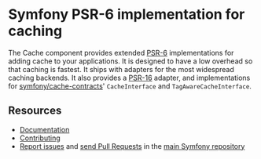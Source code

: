 Symfony PSR-6 implementation for caching
========================================

The Cache component provides extended
[PSR-6](https://www.php-fig.org/psr/psr-6/) implementations for adding cache to
your applications. It is designed to have a low overhead so that caching is
fastest. It ships with adapters for the most widespread caching backends.
It also provides a [PSR-16](https://www.php-fig.org/psr/psr-16/) adapter,
and implementations for [symfony/cache-contracts](https://github.com/symfony/cache-contracts)'
`CacheInterface` and `TagAwareCacheInterface`.

Resources
---------

 * [Documentation](https://symfony.com/doc/current/components/cache.html)
 * [Contributing](https://symfony.com/doc/current/contributing/index.php)
 * [Report issues](https://github.com/symfony/symfony/issues) and
   [send Pull Requests](https://github.com/symfony/symfony/pulls)
   in the [main Symfony repository](https://github.com/symfony/symfony)
